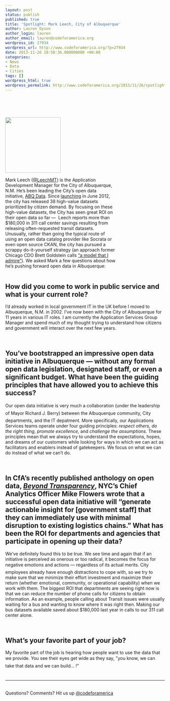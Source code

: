 ```yaml
---
layout: post
status: publish
published: true
title: 'Spotlight: Mark Leech, City of Albuquerque'
author: Lauren Dyson
author_login: lauren
author_email: lauren@codeforamerica.org
wordpress_id: 27934
wordpress_url: http://www.codeforamerica.org/?p=27934
date: 2013-11-26 10:50:36.000000000 +00:00
categories:
- News
- Data
- Cities
tags: []
wordpress_html: true
wordpress_permalink: http://www.codeforamerica.org/2013/11/26/spotlight-mark-leech-city-of-albuquerque/
---
```


<div style="padding-top: 20px;">
<p><img alt="" src="http://www.codeforamerica.org/wp-content/uploads/2013/11/markleechcircle.png" style="float: left; width: 175px; padding-top: 30px; padding-right: 30px;"/></p>
<p style="float: left; width: 350px; font-size: 14px;">Mark Leech (<a href="https://twitter.com/leech">@LeechMT</a>) is the Application Development Manager for the City of Albuquerque, N.M. He’s been leading the City’s open data initiative, <a href="http://www.cabq.gov/abq-data">ABQ Data</a>. Since <a href="http://www.cabq.gov/mayor/news/mayor-berry-to-launches-open-data-initiative/">launching</a> in June 2012, the city has released 38 high-value datasets prioritized by citizen demand. By focusing on these high-value datasets, the City has seen great ROI on their open data so far —  Leech reports more than $180,000 in 311 call center savings resulting from releasing often-requested transit datasets. Unusually, rather than going the typical route of using an open data catalog provider like Socrata or even open source CKAN, the city has pursued a scrappy do-it-yourself strategy (an approach former Chicago CDO Brett Goldstein calls <a href="http://beyondtransparency.org/part-1/open-data-in-chicago-game-on/">“a model that I admire”</a>). We asked Mark a few questions about how he’s pushing forward open data in Albuquerque:</p>
</div>
<h2 style="clear: both; padding-top: 30px;">How did you come to work in public service and what is your current role?</h2>
<p>I’d already worked in local government IT in the UK before I moved to Albuquerque, N.M. in 2002. I’ve now been with the City of Albuquerque for 11 years in various IT roles. I am currently the Application Services Group Manager and spend much of my thought trying to understand how citizens and government will interact over the next few years.</p>
<h2 style="clear: both; padding-top: 30px;">You’ve bootstrapped an impressive open data initiative in Albuquerque — without any formal open data legislation, designated staff, or even a significant budget. What have been the guiding principles that have allowed you to achieve this success?</h2>
<p>Our open data initiative is very much a collaboration (under the leadership of Mayor Richard J. Berry) between the Albuquerque community, City departments, and the IT depatment. More specifically, our Applications Services teams operate under four guiding principles: <em>respect others, do the right thing, promote excellence, </em>and<em> challenge the assumptions.</em> These principles mean that we always try to understand the expectations, hopes, and dreams of our customers while looking for ways in which we can act as facilitators and enablers instead of gatekeepers. We focus on what we can do instead of what we can’t do.</p>
<h2 style="clear: both; padding-top: 30px;">In CfA’s recently published anthology on open data, <em><a href="http://beyondtransparency.org">Beyond Transparency</a></em>, NYC’s Chief Analytics Officer Mike Flowers wrote that a successful open data initiative will “generate actionable insight for [government staff] that they can immediately use with minimal disruption to existing logistics chains.” What has been the ROI for departments and agencies that participate in opening up their data?</h2>
<p>We’ve definitely found this to be true. We see time and again that if an initiative is perceived as onerous or too radical, it becomes the focus for negative emotions and actions — regardless of its actual merits. City employees already have enough distractions to cope with, so we try to make sure that we minimize their effort investment and maximize their return (whether emotional, community, or operational capability) when we work with them. The biggest ROI that departments are seeing right now is that we can reduce the number of phone calls for citizens to obtain information. As an example, people calling about Transit issues were usually waiting for a bus and wanting to know where it was right then. Making our bus datasets available saved about $180,000 last year in calls to our 311 call center alone.</p>
<h2 style="clear: both; padding-top: 30px;">What’s your favorite part of your job?</h2>
<p>My favorite part of the job is hearing how people want to use the data that we provide. You see their eyes get wide as they say, ”you know, we can take that data and we can build… !”<br/>
 </p>
<hr/>
 <br/>
Questions? Comments? Hit us up <a href="http://codeforamerica.org">@codeforamerica</a>
